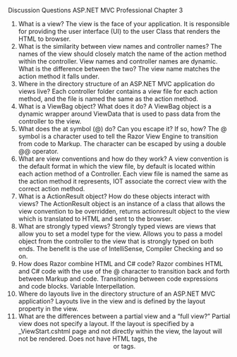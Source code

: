 

Discussion Questions
ASP.NET MVC Professional
Chapter 3


1. What is a view? 
The view is the face of your application.  It is responsible for providing the user interface (UI) to the user
Class that renders the HTML to browser.
2. What is the similarity between view names and controller names?
The names of the view should closely match the name of the action method within the controller.
View names and controller names are dynamic.
 What is the difference between the two? 
The view name matches the action method it falls under.
3. Where in the directory structure of an ASP.NET MVC application do views live? 
Each controller folder contains a view file for each action method, and the file is named the same as the action method.
4. What is a ViewBag object? What does it do? 
A ViewBag object is a dynamic wrapper around ViewData that is used to pass data from the controller to the view.
5. What does the at symbol (@) do? Can you escape it? If so, how?
The @ symbol is a character used to tell the Razor View Engine  to transition from code to Markup.  The character can be escaped by using a double @@ operator.
 6. What are view conventions and how do they work? 
A view convention is the default format in which the view file, by default is located within each action method of a Controller.  Each view file is named the same as the action method it represents, IOT associate the correct view with the correct action method.  
7. What is a ActionResult object? How do these objects interact with views?
The ActionResult object is an instance of a class that allows the view convention to be overridden, returns actionresult object to the view which is translated to HTML and sent to the browser. 
 8. What are strongly typed views?
Strongly typed views are views that allow you to set a model type for the view. Allows you to pass a model object from the controller to the view that is strongly typed on both ends.  The benefit is the use of IntelliSense, Compiler Checking and so on.
 9. How does Razor combine HTML and C# code? 
Razor combines HTML and C# code with the use of the @ character to transition back and forth between Markup and code. Transitioning between code expressions and code blocks.
Variable Interpellation.  
10. Where do layouts live in the directory structure of an ASP.NET MVC application?
Layouts live in the view and is defined by the layout property in the view.
 11. What are the differences between a partial view and a “full view?”
Partial view does not specify a layout. If the layout is specified by a _ViewStart.cshtml page and not directly within the view, the layout will not be rendered. Does not have HTML tags, the <header> or <body> tags.
